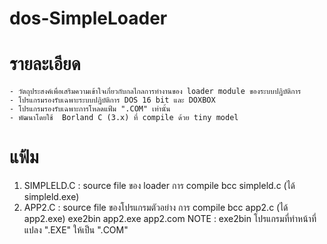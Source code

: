 # dos-SimpleLoader
# รายละเอียด
    - วัตถุประสงค์เพื่อเสริมความเข้าใจเกี่ยวกับกลไกลการทำงานของ loader module ของระบบปฎิบัติการ
    - โปรแกรมรองรับเฉพาะระบบปฎิบัติการ DOS 16 bit และ DOXBOX
    - โปรแกรมรองรับเฉพาะการโหลดแฟ้ม ".COM" เท่านั้น
    - พัฒนาโดยใช้  Borland C (3.x) ที่ compile ด้วย tiny model

# แฟ้ม
  1. SIMPLELD.C : source file ของ loader
     การ compile
       bcc simpleld.c    (ได้ simpleld.exe) 
  3. APP2.C : source file ของโปรแกรมตัวอย่าง
     การ compile
       bcc app2.c (ได้ app2.exe)
       exe2bin app2.exe app2.com
    NOTE : exe2bin โปรแกรมที่ทำหน้าที่แปลง ".EXE" ให้เป็น ".COM"
